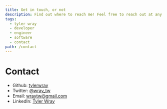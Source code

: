 ```yaml
---
title: Get in touch, or not
description: Find out where to reach me! Feel free to reach out at any time. I'm always a sucker for a good conversation.
tags:
  - tyler wray
  - developer
  - engineer
  - software
  - contact
path: /contact
---
```


# Contact

- Github: [tylerwray](https://github.com/tylerwray)
- Twitter: [@wray_tw](https://twitter.com/wray_tw)
- Email: [wraytw@gmail.com](mailto:wraytw@gmail.com)
- LinkedIn: [Tyler Wray](https://www.linkedin.com/in/wraytw)
